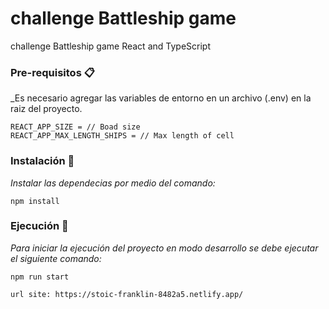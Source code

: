 # challenge Battleship game

challenge Battleship game React and TypeScript

### Pre-requisitos 📋

\_Es necesario agregar las variables de entorno en un archivo (.env) en la raiz del proyecto.

```
REACT_APP_SIZE = // Boad size
REACT_APP_MAX_LENGTH_SHIPS = // Max length of cell

```

### Instalación 🔧

_Instalar las dependecias por medio del comando:_

```
npm install
```

### Ejecución 🚀

_Para iniciar la ejecución del proyecto en modo desarrollo se debe ejecutar el siguiente comando:_

```
npm run start
```

```
url site: https://stoic-franklin-8482a5.netlify.app/
```
